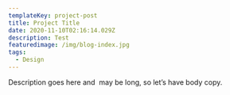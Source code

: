 ```yaml
---
templateKey: project-post
title: Project Title
date: 2020-11-10T02:16:14.029Z
description: Test
featuredimage: /img/blog-index.jpg
tags:
  - Design
---
```

Description goes here and  may be long, so let’s have body copy.